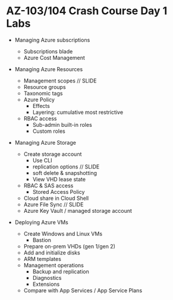 # AZ-103/104 Crash Course Day 1 Labs

* Managing Azure subscriptions
  - Subscriptions blade
  - Azure Cost Management

* Managing Azure Resources
  - Management scopes  // SLIDE
  - Resource groups
  - Taxonomic tags
  - Azure Policy
      + Effects
      + Layering: cumulative most restrictive
  - RBAC access
      + Sub-admin built-in roles
      + Custom roles

* Managing Azure Storage
  - Create storage account
    + Use CLI
    + replication options   // SLIDE
    + soft delete & snapshotting
    + View VHD lease state
  - RBAC & SAS access
    + Stored Access Policy
  - Cloud share in Cloud Shell
  - Azure File Sync  // SLIDE
  - Azure Key Vault / managed storage account

* Deploying Azure VMs
  - Create Windows and Linux VMs
    + Bastion
  - Prepare on-prem VHDs (gen 1/gen 2)
  - Add and initialize disks
  - ARM templates
  - Management operations
    + Backup and replication
    + Diagnostics
    + Extensions
  - Compare with App Services / App Service Plans